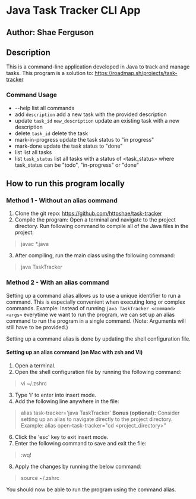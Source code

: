 # Java Task Tracker CLI App

## Author: Shae Ferguson

## Description
This is a command-line application developed in Java to track and manage tasks.
This program is a solution to: https://roadmap.sh/projects/task-tracker

### Command Usage
- --help                              list all commands
- add `description`                   add a new task with the provided description
- update `task_id` `new_description`  update an existing task with a new description
- delete `task_id`                    delete the task
- mark-in-progress                    update the task status to "in progress"
- mark-done                           update the task status to "done"
- list                                list all tasks
- list `task_status`                  list all tasks with a status of <task_status>
                                    where task_status can be "todo", "in-progress" or "done"

## How to run this program locally
### Method 1 - Without an alias command
1. Clone the git repo: https://github.com/httpshae/task-tracker
2. Compile the program: 
Open a terminal and navigate to the project directory.
Run following command to compile all of the Java files in the project:
> javac *.java
3. After compiling, run the main class using the following command:
>java TaskTracker <command> <args>

### Method 2 - With an alias command
Setting up a command alias allows us to use a unique identifier to run a command. This is especially convenient when executing long or complex commands. 
Example: Instead of running `java TaskTracker <command> <args>` everytime we want to run the program, we can set up an alias command to run the program in a single command. (Note: Arguments will still have to be provided.)

Setting up a command alias is done by updating the shell configuration file.

#### Setting up an alias command (on Mac with zsh and Vi)
1. Open a terminal.
2. Open the shell configuration file by running the following command:
> vi ~/.zshrc
3. Type 'i' to enter into insert mode.
4. Add the following line anywhere in the file:
>alias task-tracker='java TaskTracker'
**Bonus (optional):** Consider setting up an alias to navigate directly to the project directory.
Example:
>alias open-task-tracker="cd <project_directory>"
6. Click the 'esc' key to exit insert mode.
7. Enter the following command to save and exit the file:
>:wq!
8. Apply the changes by running the below command:
>source ~/.zshrc

You should now be able to run the program using the command alias.
